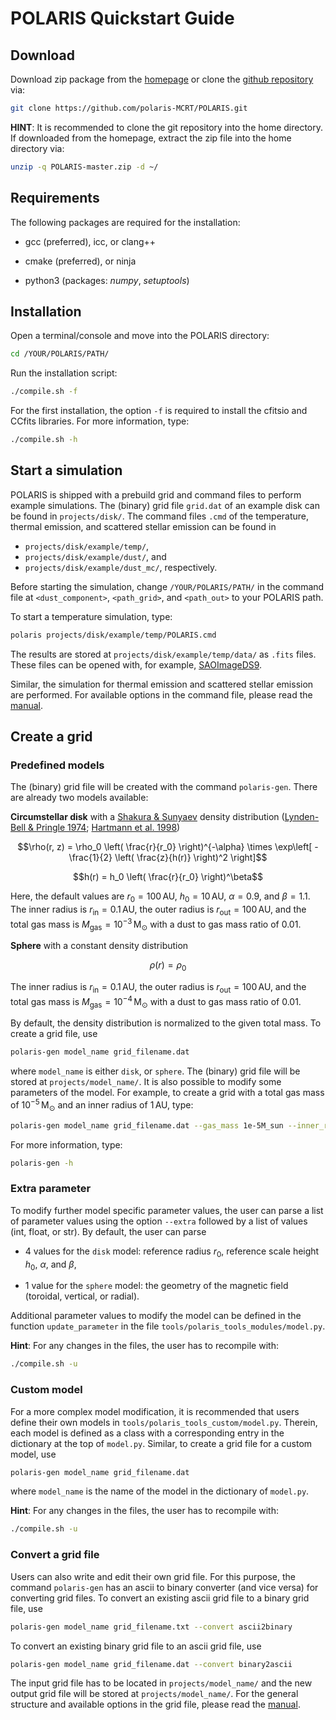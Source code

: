 # POLARIS Quickstart Guide


## Download

Download zip package from the [homepage](http://www1.astrophysik.uni-kiel.de/~polaris/) or clone the [github repository](https://github.com/polaris-MCRT/POLARIS) via:
```bash
git clone https://github.com/polaris-MCRT/POLARIS.git
```
**HINT**: It is recommended to clone the git repository into the home directory.
If downloaded from the homepage, extract the zip file into the home directory via:
```bash
unzip -q POLARIS-master.zip -d ~/
```


## Requirements

The following packages are required for the installation:

- gcc (preferred), icc, or clang++

- cmake (preferred), or ninja

- python3 (packages: *numpy*, *setuptools*)


## Installation

Open a terminal/console and move into the POLARIS directory:
```bash
cd /YOUR/POLARIS/PATH/
```

Run the installation script:
```bash
./compile.sh -f
```
For the first installation, the option `-f` is required to install the cfitsio and CCfits libraries.
For more information, type:
```bash
./compile.sh -h
```


## Start a simulation

POLARIS is shipped with a prebuild grid and command files to perform example simulations.
The (binary) grid file `grid.dat` of an example disk can be found in `projects/disk/`.
The command files `.cmd` of the temperature, thermal emission, and scattered stellar emission can be found in

- `projects/disk/example/temp/`,
- `projects/disk/example/dust/`, and
- `projects/disk/example/dust_mc/`, respectively.

Before starting the simulation, change `/YOUR/POLARIS/PATH/` in the command file at `<dust_component>`, `<path_grid>`, and `<path_out>` to your POLARIS path.

To start a temperature simulation, type:
```bash
polaris projects/disk/example/temp/POLARIS.cmd
```
The results are stored at `projects/disk/example/temp/data/` as `.fits` files. These files can be opened with, for example, [SAOImageDS9](https://sites.google.com/cfa.harvard.edu/saoimageds9/home).

Similar, the simulation for thermal emission and scattered stellar emission are performed.
For available options in the command file, please read the [manual](manual.pdf).


## Create a grid


### Predefined models

The (binary) grid file will be created with the command `polaris-gen`.
There are already two models available:

**Circumstellar disk** with a [Shakura & Sunyaev](https://ui.adsabs.harvard.edu/abs/1973A&A....24..337S) density distribution
([Lynden-Bell & Pringle 1974](https://ui.adsabs.harvard.edu/abs/1974MNRAS.168..603L); [Hartmann et al. 1998](https://ui.adsabs.harvard.edu/abs/1998ApJ...495..385H))
```math
\rho(r, z) = \rho_0 \left( \frac{r}{r_0} \right)^{-\alpha} \times \exp\left[ -\frac{1}{2} \left( \frac{z}{h(r)} \right)^2 \right]
```
```math
h(r) = h_0 \left( \frac{r}{r_0} \right)^\beta
```
Here, the default values are $`r_0 = 100\,\mathrm{AU}`$, $`h_0 = 10\,\mathrm{AU}`$, $`\alpha = 0.9`$, and $`\beta = 1.1`$.
The inner radius is $`r_\mathrm{in} = 0.1\,\mathrm{AU}`$, the outer radius is $`r_\mathrm{out} = 100\,\mathrm{AU}`$, and the total gas mass is $`M_\mathrm{gas} = 10^{-3}\,\mathrm{M_\odot}`$ with a dust to gas mass ratio of 0.01.

**Sphere** with a constant density distribution
```math
\rho(r) = \rho_0
```
The inner radius is $`r_\mathrm{in} = 0.1\,\mathrm{AU}`$, the outer radius is $`r_\mathrm{out} = 100\,\mathrm{AU}`$, and the total gas mass is $`M_\mathrm{gas} = 10^{-4}\,\mathrm{M_\odot}`$ with a dust to gas mass ratio of 0.01.

By default, the density distribution is normalized to the given total mass.
To create a grid file, use
```bash
polaris-gen model_name grid_filename.dat
```
where `model_name` is either `disk`, or `sphere`.
The (binary) grid file will be stored at `projects/model_name/`.
It is also possible to modify some parameters of the model.
For example, to create a grid with a total gas mass of $`10^{-5}\,\mathrm{M_\odot}`$ and an inner radius of $`1\,\mathrm{AU}`$, type:
```bash
polaris-gen model_name grid_filename.dat --gas_mass 1e-5M_sun --inner_radius 1AU
```
For more information, type:
```bash
polaris-gen -h
```


### Extra parameter

To modify further model specific parameter values, the user can parse a list of parameter values using the option `--extra` followed by a list of values (int, float, or str).
By default, the user can parse

- 4 values for the `disk` model: reference radius $`r_0`$, reference scale height $`h_0`$, $`\alpha`$, and $`\beta`$,

- 1 value for the `sphere` model: the geometry of the magnetic field (toroidal, vertical, or radial).

Additional parameter values to modify the model can be defined in the function `update_parameter` in the file `tools/polaris_tools_modules/model.py`.

**Hint**: For any changes in the files, the user has to recompile with:
```bash
./compile.sh -u
```


### Custom model

For a more complex model modification, it is recommended that users define their own models in `tools/polaris_tools_custom/model.py`.
Therein, each model is defined as a class with a corresponding entry in the dictionary at the top of `model.py`.
Similar, to create a grid file for a custom model, use
```bash
polaris-gen model_name grid_filename.dat
```
where `model_name` is the name of the model in the dictionary of `model.py`.

**Hint**: For any changes in the files, the user has to recompile with:
```bash
./compile.sh -u
```


### Convert a grid file

Users can also write and edit their own grid file.
For this purpose, the command `polaris-gen` has an ascii to binary converter (and vice versa) for converting grid files.
To convert an existing ascii grid file to a binary grid file, use
```bash
polaris-gen model_name grid_filename.txt --convert ascii2binary
```
To convert an existing binary grid file to an ascii grid file, use
```bash
polaris-gen model_name grid_filename.dat --convert binary2ascii
```
The input grid file has to be located in `projects/model_name/` and the new output grid file will be stored at `projects/model_name/`.
For the general structure and available options in the grid file, please read the [manual](manual.pdf).
